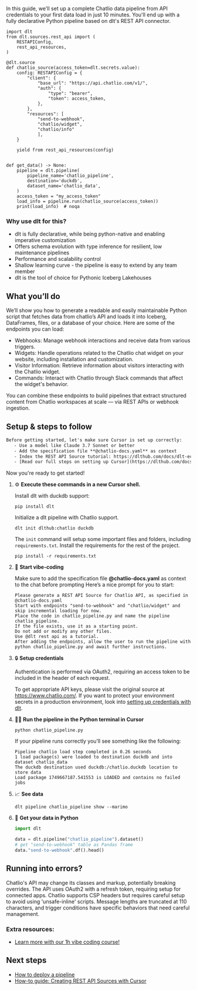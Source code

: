 In this guide, we'll set up a complete Chatlio data pipeline from API credentials to your first data load in just 10 minutes. You'll end up with a fully declarative Python pipeline based on dlt's REST API connector.

```python-outcome
import dlt
from dlt.sources.rest_api import (
    RESTAPIConfig,
    rest_api_resources,
)

@dlt.source
def chatlio_source(access_token=dlt.secrets.value):
    config: RESTAPIConfig = {
        "client": {
            "base_url": "https://api.chatlio.com/v1/",
            "auth": {
                "type": "bearer",
                "token": access_token,
            },
        },
        "resources": [
            "send-to-webhook",
            "chatlio/widget",
            "chatlio/info"
            ],
    }

    yield from rest_api_resources(config)


def get_data() -> None:
    pipeline = dlt.pipeline(
        pipeline_name='chatlio_pipeline',
        destination='duckdb',
        dataset_name='chatlio_data', 
    )
    access_token = "my_access_token"
    load_info = pipeline.run(chatlio_source(access_token))
    print(load_info)  # noqa
```

### Why use dlt for this?

- dlt is fully declarative, while being python-native and enabling imperative customization
- Offers schema evolution with type inference for resilient, low maintenance pipelines
- Performance and scalability control
- Shallow learning curve - the pipeline is easy to extend by any team member
- dlt is the tool of choice for Pythonic Iceberg Lakehouses

## What you’ll do

We’ll show you how to generate a readable and easily maintainable Python script that fetches data from chatlio’s API and loads it into Iceberg, DataFrames, files, or a database of your choice. Here are some of the endpoints you can load:

- Webhooks: Manage webhook interactions and receive data from various triggers.
- Widgets: Handle operations related to the Chatlio chat widget on your website, including installation and customization.
- Visitor Information: Retrieve information about visitors interacting with the Chatlio widget.
- Commands: Interact with Chatlio through Slack commands that affect the widget's behavior.

You can combine these endpoints to build pipelines that extract structured content from Chatlio workspaces at scale — via REST APIs or webhook ingestion.

## Setup & steps to follow

```default
Before getting started, let's make sure Cursor is set up correctly:
   - Use a model like Claude 3.7 Sonnet or better
   - Add the specification file **@chatlio-docs.yaml** as context
   - Index the REST API Source tutorial: https://dlthub.com/docs/dlt-ecosystem/verified-sources/rest_api/ and add it to context as **@dlt rest api**
   - [Read our full steps on setting up Cursor](https://dlthub.com/docs/dlt-ecosystem/llm-tooling/cursor-restapi#23-configuring-cursor-with-documentation)
```

Now you're ready to get started! 

1. ⚙️ **Execute these commands in a new Cursor shell.**
    
    Install dlt with duckdb support:
    ```shell
    pip install dlt
    ```

    Initialize a dlt pipeline with Chatlio support.
    ```shell
    dlt init dlthub:chatlio duckdb
    ```

    The `init` command will setup some important files and folders, including `requirements.txt`. Install the requirements for the rest of the project.
    ```shell
    pip install -r requirements.txt
    ```
    
2. 🤠 **Start vibe-coding**
    
    Make sure to add the specification file **@chatlio-docs.yaml** as context to the chat before prompting
    Here’s a nice prompt for you to start: 
    
    ```prompt
    Please generate a REST API Source for Chatlio API, as specified in @chatlio-docs.yaml 
    Start with endpoints "send-to-webhook" and "chatlio/widget" and skip incremental loading for now. 
    Place the code in chatlio_pipeline.py and name the pipeline chatlio_pipeline. 
    If the file exists, use it as a starting point. 
    Do not add or modify any other files. 
    Use @dlt rest api as a tutorial. 
    After adding the endpoints, allow the user to run the pipeline with python chatlio_pipeline.py and await further instructions.
    ```

    
3. 🔒 **Setup credentials** 
    
    Authentication is performed via OAuth2, requiring an access token to be included in the header of each request.
    
    To get appropriate API keys, please visit the original source at https://www.chatlio.com/.
    If you want to protect your environment secrets in a production environment, look into [setting up credentials with dlt](https://dlthub.com/docs/walkthroughs/add_credentials).
    
4. 🏃‍♀️ **Run the pipeline in the Python terminal in Cursor**
    
    ```shell
    python chatlio_pipeline.py
    ```
    
    If your pipeline runs correctly you’ll see something like the following:
    
    ```shell
    Pipeline chatlio load step completed in 0.26 seconds
    1 load package(s) were loaded to destination duckdb and into dataset chatlio_data
    The duckdb destination used duckdb:/chatlio.duckdb location to store data
    Load package 1749667187.541553 is LOADED and contains no failed jobs
    ```
    
5. 📈 **See data**
    
    ```shell
    dlt pipeline chatlio_pipeline show --marimo
    ```
    
6. 🐍 **Get your data in Python**
    
    ```python
    import dlt

   data = dlt.pipeline("chatlio_pipeline").dataset()
   # get "send-to-webhook" table as Pandas frame
   data."send-to-webhook".df().head()
    ```

## Running into errors?

Chatlio's API may change its classes and markup, potentially breaking overrides. The API uses OAuth2 with a refresh token, requiring setup for connected apps. Chatlio supports CSP headers but requires careful setup to avoid using 'unsafe-inline' scripts. Message lengths are truncated at 110 characters, and trigger conditions have specific behaviors that need careful management.

### Extra resources:

- [Learn more with our 1h vibe coding course!](https://www.youtube.com/watch?v=GGid70rnJuM)

## Next steps

- [How to deploy a pipeline](https://dlthub.com/docs/walkthroughs/deploy-a-pipeline)
- [How-to guide: Creating REST API Sources with Cursor](https://dlthub.com/docs/dlt-ecosystem/llm-tooling/cursor-restapi)